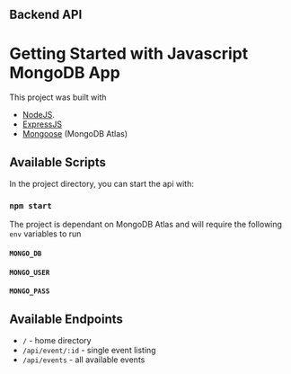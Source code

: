 ## Backend API

# Getting Started with Javascript MongoDB App

This project was built with 
- [NodeJS](https://nodejs.dev/).
- [ExpressJS](https://expressjs.com/)
- [Mongoose](https://mongoosejs.com/) (MongoDB Atlas)

## Available Scripts

In the project directory, you can start the api with:

### `npm start`


The project is dependant on MongoDB Atlas and will require the following `env` variables to run

#### `MONGO_DB`
#### `MONGO_USER`
#### `MONGO_PASS`

## Available Endpoints

- `/`               - home directory
- `/api/event/:id`  - single event listing
- `/api/events`     - all available events